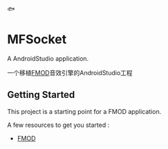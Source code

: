 :fish:
# MFSocket

A AndroidStudio application.

一个移植[FMOD](https://www.fmod.com/)音效引擎的AndroidStudio工程

## Getting Started

This project is a starting point for a FMOD application.

A few resources to get you started :

- [FMOD](https://www.fmod.com/)



